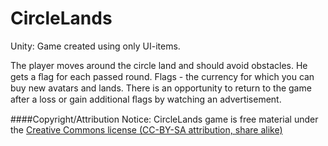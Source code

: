 # CircleLands
Unity: Game created using only UI-items.

The player moves around the circle land and should avoid 
obstacles. He gets a ﬂag  for each passed round. Flags - the 
currency for which you can buy new avatars and lands. There is 
an opportunity to return to the game after a loss or gain 
additional ﬂags by watching аn advertisement.


####Copyright/Attribution Notice: 
CircleLands game is free material under the [Creative Commons license (CC-BY-SA attribution, share alike)](https://creativecommons.org/licenses/by-sa/3.0)
